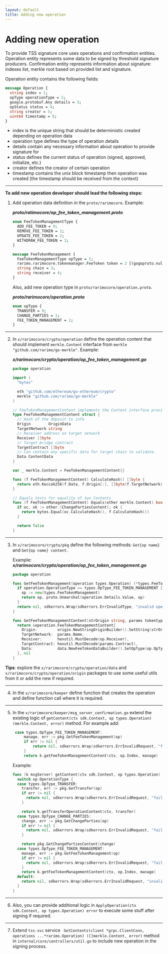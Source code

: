 ```yaml
---
layout: default
title: Adding new operation
---
```


# Adding new operation

To provide TSS signature core uses operations and confirmation entities.
Operation entity represents some data to be signed by threshold signature producers.
Confirmation entity represents information about signature: indexes list, merkle root based on provided list and
signature.

Operation entity contains the following fields:

```protobuf
message Operation {
  string index = 1;
  opType operationType = 2;
  google.protobuf.Any details = 3;
  opStatus status = 4;
  string creator = 5;
  uint64 timestamp = 6;
}
```

- index is the unique string that should be deterministic created depending on operation data
- operation type defines the type of operation details
- details contain any necessary information about operation to provide signature for
- status defines the current status of operation (signed, approved, initialize, etc.)
- creator defines the creator of certain operation
- timestamp contains the unix block timestamp then operation was created (the timestamp should be received from the
  context)

----

**To add new operation developer should lead the following steps:**

1. Add operation data definition in the `proto/rarimocore`. Example:

   ___proto/ratimocore/op_fee_token_management.proto___

    ```protobuf
    enum FeeTokenManagementType {
      ADD_FEE_TOKEN = 0;
      REMOVE_FEE_TOKEN = 1;
      UPDATE_FEE_TOKEN = 2;
      WITHDRAW_FEE_TOKEN = 3;
    }

    message FeeTokenManagement {
      FeeTokenManagementType opType = 1;
      rarimo.rarimocore.tokenmanager.FeeToken token = 2 [(gogoproto.nullable) = false];
      string chain = 3;
      string receiver = 4;
    }
    ```

   Also, add new operation type in `proto/rarimocore/operation.proto`.

   ___proto/rarimocore/operation.proto___

    ```protobuf
    enum opType {
      TRANSFER = 0;
      CHANGE_PARTIES = 1;
      FEE_TOKEN_MANAGEMENT = 2;
    }
    ```

----

2. In `x/rarimocore/crypto/operation` define the operation content that should implement `merkle.Content` interface
   from `merkle "github.com/rarimo/go-merkle"`.
   Example:

   ___x/rarimocore/crypto/operation/op_fee_token_management.go___

    ```go
    package operation

    import (
      "bytes"

      eth "github.com/ethereum/go-ethereum/crypto"
      merkle "github.com/rarimo/go-merkle"
    )

    // FeeTokenManagementContent implements the Content interface provided by go-merkle and represents the content stored in the tree.
    type FeeTokenManagementContent struct {
      // Hash of the deposit tx info
      Origin        OriginData
      TargetNetwork string
      // Receiver address on target network
      Receiver []byte
      // Target bridge contract
      TargetContract []byte
      // Can contain any specific data for target chain to validate.
      Data ContentData
    }

    var _ merkle.Content = FeeTokenManagementContent{}

    func (f FeeTokenManagementContent) CalculateHash() []byte {
      return eth.Keccak256(f.Data, f.Origin[:], []byte(f.TargetNetwork), f.Receiver, f.TargetContract)
    }

    // Equals tests for equality of two Contents
    func (f FeeTokenManagementContent) Equals(other merkle.Content) bool {
      if oc, ok := other.(ChangePartiesContent); ok {
        return bytes.Equal(oc.CalculateHash(), f.CalculateHash())
      }

      return false
    }
    ```

----

3. In `x/rarimocore/crypto/pkg` define the following methods: `Get{op name}` and `Get{op name} content`.

   Example:
   ___x/rarimocore/crypto/operation/op_fee_token_management.go___

    ```go
    package operation

    func GetFeeTokenManagement(operation types.Operation) (*types.FeeTokenManagement, error) {
      if operation.OperationType == types.OpType_FEE_TOKEN_MANAGEMENT {
        op := new(types.FeeTokenManagement)
        return op, proto.Unmarshal(operation.Details.Value, op)
      }
      return nil, sdkerrors.Wrap(sdkerrors.ErrInvalidType, "invalid operation type")
    }

    func GetFeeTokenManagementContent(strOrigin string, params tokentypes.NetworkParams, op *types.FeeTokenManagement) (*operation.FeeTokenManagementContent, error) {
      return &operation.FeeTokenManagementContent{
        Origin:         origin.NewStringOriginBuilder().SetString(strOrigin).Build().GetOrigin(),
        TargetNetwork:  params.Name,
        Receiver:       hexutil.MustDecode(op.Receiver),
        TargetContract: hexutil.MustDecode(params.Contract),
        Data:           data.NewFeeTokenDataBuilder().SetOpType(op.OpType).SetAmount(op.Token.Amount).SetAmount(op.Token.Amount).Build().GetContent(),
      }, nil
    }

    ```

**Tips**: explore the `x/rarimocore/crypto/operation/data` and `x/rarimocore/crypto/operation/origin` packages to use
some useful utils from it or add the new if required.

----

4. In the `x/rarimocore/keeper` define function that creates the operation and define function call where it is
   required.

----

5. In the `x/rarimocore/keeper/msg_server_confirmation.go` extend the existing logic
   of `getContent(ctx sdk.Context, op types.Operation) (merkle.Content, error)` method.
   For example add:

   ```go
    case types.OpType_FEE_TOKEN_MANAGEMENT:
        manage, err := pkg.GetFeeTokenManagement(op)
        if err != nil {
            return nil, sdkerrors.Wrap(sdkerrors.ErrInvalidRequest, "failed to unmarshal details")
        }
        return k.getFeeTokenManagementContent(ctx, op.Index, manage)
   ```

   Example:

   ```go
   func (k msgServer) getContent(ctx sdk.Context, op types.Operation) (merkle.Content, error) {
     switch op.OperationType {
     case types.OpType_TRANSFER:
       transfer, err := pkg.GetTransfer(op)
       if err != nil {
         return nil, sdkerrors.Wrap(sdkerrors.ErrInvalidRequest, "failed to unmarshal details")
       }

       return k.getTransferOperationContent(ctx, transfer)
     case types.OpType_CHANGE_PARTIES:
       change, err := pkg.GetChangeParties(op)
       if err != nil {
         return nil, sdkerrors.Wrap(sdkerrors.ErrInvalidRequest, "failed to unmarshal details")
       }

       return pkg.GetChangePartiesContent(change)
     case types.OpType_FEE_TOKEN_MANAGEMENT:
       manage, err := pkg.GetFeeTokenManagement(op)
       if err != nil {
         return nil, sdkerrors.Wrap(sdkerrors.ErrInvalidRequest, "failed to unmarshal details")
       }
       return k.getFeeTokenManagementContent(ctx, op.Index, manage)
     default:
       return nil, sdkerrors.Wrap(sdkerrors.ErrInvalidRequest, "invalid operation")
     }
   }
   ```


----

6. Also, you can provide additional logic in `ApplyOperation(ctx sdk.Context, op types.Operation) error` to execute some
   stuff after signing if required.

----

7. Extend `tss-svc`
   service ` GetContents(client *grpc.ClientConn, operations ...*rarimo.Operation) ([]merkle.Content, error)` method
   in `internal/core/controllers/util.go` to include new operation in the signing process.
